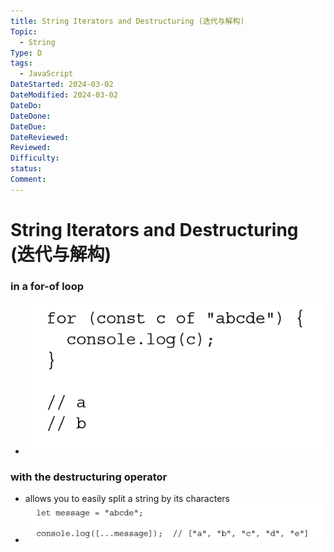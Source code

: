 ```yaml
---
title: String Iterators and Destructuring (迭代与解构)
Topic:
  - String
Type: D
tags:
  - JavaScript
DateStarted: 2024-03-02
DateModified: 2024-03-02
DateDo:
DateDone:
DateDue:
DateReviewed:
Reviewed:
Difficulty:
status:
Comment:
---
```


# String Iterators and Destructuring (迭代与解构)

### in a for-of loop

- ![](./z-Assets/C05BasicReferenceTypes-28-x62-y31.png)

### with the destructuring operator

- allows you to easily split a string by its characters
- ![](./z-Assets/C05BasicReferenceTypes-29-x89-y498.png)
